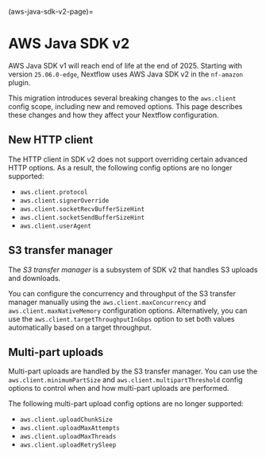 (aws-java-sdk-v2-page)=

# AWS Java SDK v2

AWS Java SDK v1 will reach end of life at the end of 2025. Starting with version `25.06.0-edge`, Nextflow uses AWS Java SDK v2 in the `nf-amazon` plugin.

This migration introduces several breaking changes to the `aws.client` config scope, including new and removed options. This page describes these changes and how they affect your Nextflow configuration.

## New HTTP client

The HTTP client in SDK v2 does not support overriding certain advanced HTTP options. As a result, the following config options are no longer supported:

- `aws.client.protocol`
- `aws.client.signerOverride`
- `aws.client.socketRecvBufferSizeHint`
- `aws.client.socketSendBufferSizeHint`
- `aws.client.userAgent`

## S3 transfer manager

The *S3 transfer manager* is a subsystem of SDK v2 that handles S3 uploads and downloads.

You can configure the concurrency and throughput of the S3 transfer manager manually using the `aws.client.maxConcurrency` and `aws.client.maxNativeMemory` configuration options. Alternatively, you can use the `aws.client.targetThroughputInGbps` option to set both values automatically based on a target throughput.

## Multi-part uploads

Multi-part uploads are handled by the S3 transfer manager. You can use the `aws.client.minimumPartSize` and `aws.client.multipartThreshold` config options to control when and how multi-part uploads are performed.

The following multi-part upload config options are no longer supported:

- `aws.client.uploadChunkSize`
- `aws.client.uploadMaxAttempts`
- `aws.client.uploadMaxThreads`
- `aws.client.uploadRetrySleep`
